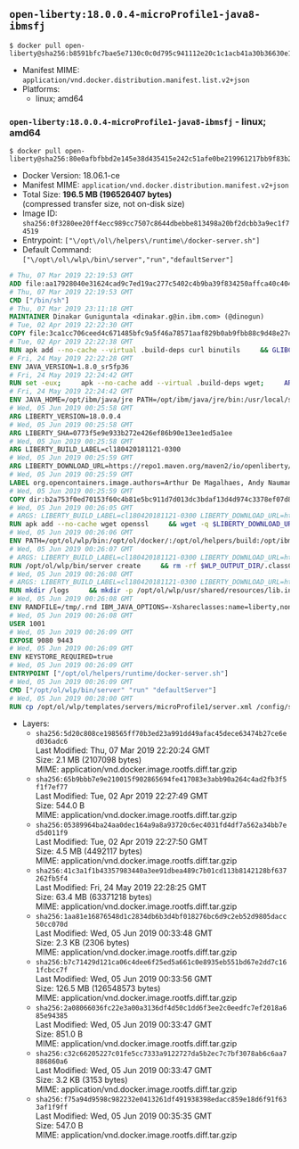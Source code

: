 ## `open-liberty:18.0.0.4-microProfile1-java8-ibmsfj`

```console
$ docker pull open-liberty@sha256:b8591bfc7bae5e7130c0c0d795c941112e20c1c1acb41a30b36630e1392635b4
```

-	Manifest MIME: `application/vnd.docker.distribution.manifest.list.v2+json`
-	Platforms:
	-	linux; amd64

### `open-liberty:18.0.0.4-microProfile1-java8-ibmsfj` - linux; amd64

```console
$ docker pull open-liberty@sha256:80e0afbfbbd2e145e38d435415e242c51afe0be219961217bb9f83b2822ce221
```

-	Docker Version: 18.06.1-ce
-	Manifest MIME: `application/vnd.docker.distribution.manifest.v2+json`
-	Total Size: **196.5 MB (196526407 bytes)**  
	(compressed transfer size, not on-disk size)
-	Image ID: `sha256:0f3280ee20ff4ecc989cc7507c8644dbebbe813498a20bf2dcbb3a9ec1f74519`
-	Entrypoint: `["\/opt\/ol\/helpers\/runtime\/docker-server.sh"]`
-	Default Command: `["\/opt\/ol\/wlp\/bin\/server","run","defaultServer"]`

```dockerfile
# Thu, 07 Mar 2019 22:19:53 GMT
ADD file:aa17928040e31624cad9c7ed19ac277c5402c4b9ba39f834250affca40c4046e in / 
# Thu, 07 Mar 2019 22:19:53 GMT
CMD ["/bin/sh"]
# Thu, 07 Mar 2019 23:11:18 GMT
MAINTAINER Dinakar Guniguntala <dinakar.g@in.ibm.com> (@dinogun)
# Tue, 02 Apr 2019 22:22:30 GMT
COPY file:3ca1cc706ceed4c671485bfc9a5f46a78571aaf829b0ab9fbb88c9d48e27ccd3 in /etc/apk/keys 
# Tue, 02 Apr 2019 22:22:38 GMT
RUN apk add --no-cache --virtual .build-deps curl binutils     && GLIBC_VER="2.29-r0"     && ALPINE_GLIBC_REPO="https://github.com/sgerrand/alpine-pkg-glibc/releases/download"     && GCC_LIBS_URL="https://archive.archlinux.org/packages/g/gcc-libs/gcc-libs-8.2.1%2B20180831-1-x86_64.pkg.tar.xz"     && GCC_LIBS_SHA256=e4b39fb1f5957c5aab5c2ce0c46e03d30426f3b94b9992b009d417ff2d56af4d     && curl -fLs https://alpine-pkgs.sgerrand.com/sgerrand.rsa.pub -o /tmp/sgerrand.rsa.pub     && cmp -s /etc/apk/keys/sgerrand.rsa.pub /tmp/sgerrand.rsa.pub     && curl -fLs ${ALPINE_GLIBC_REPO}/${GLIBC_VER}/glibc-${GLIBC_VER}.apk > /tmp/${GLIBC_VER}.apk     && apk add /tmp/${GLIBC_VER}.apk     && curl -fLs ${GCC_LIBS_URL} -o /tmp/gcc-libs.tar.xz     && echo "${GCC_LIBS_SHA256}  /tmp/gcc-libs.tar.xz" | sha256sum -c -     && mkdir /tmp/gcc     && tar -xf /tmp/gcc-libs.tar.xz -C /tmp/gcc     && mv /tmp/gcc/usr/lib/libgcc* /tmp/gcc/usr/lib/libstdc++* /usr/glibc-compat/lib     && strip /usr/glibc-compat/lib/libgcc_s.so.* /usr/glibc-compat/lib/libstdc++.so*     && apk del --purge .build-deps     && apk add --no-cache ca-certificates openssl     && rm -rf /tmp/${GLIBC_VER}.apk /tmp/gcc /tmp/gcc-libs.tar.xz /var/cache/apk/* /tmp/*.pub
# Fri, 24 May 2019 22:22:28 GMT
ENV JAVA_VERSION=1.8.0_sr5fp36
# Fri, 24 May 2019 22:24:42 GMT
RUN set -eux;     apk --no-cache add --virtual .build-deps wget;     ARCH="$(apk --print-arch)";     case "${ARCH}" in        amd64|x86_64)          ESUM='c8ee90fefae124bd5aadc27c1e9144b7f8d9a381b449f6c87ec6dab6f4b2cfe1';          YML_FILE='sfj/linux/x86_64/index.yml';          ;;        i386)          ESUM='025da98d834f6becfa936c48a824a11c712f8434180fae6acfea294330e3db26';          YML_FILE='sfj/linux/i386/index.yml';          ;;        ppc64el|ppc64le)          ESUM='e987bbdb92aad59c044f4a64fc5da6a3a357b26b309a9b7210d582beca8300a2';          YML_FILE='sfj/linux/ppc64le/index.yml';          ;;        s390)          ESUM='26abacbb90dc2c7456e3e7987c3192e1fc5118fda32b08bfe7c770680dc4ba34';          YML_FILE='sfj/linux/s390/index.yml';          ;;        s390x)          ESUM='fe60dd6234a24711da00e1fec5532b9d3f67e66016bb493bed1847a5e08098f4';          YML_FILE='sfj/linux/s390x/index.yml';          ;;        *)          echo "Unsupported arch: ${ARCH}";          exit 1;          ;;     esac;     BASE_URL="https://public.dhe.ibm.com/ibmdl/export/pub/systems/cloud/runtimes/java/meta/";     wget -q -U UA_IBM_JAVA_Docker -O /tmp/index.yml ${BASE_URL}/${YML_FILE};     JAVA_URL=$(sed -n '/^'${JAVA_VERSION}:'/{n;s/\s*uri:\s//p}'< /tmp/index.yml);     wget -q -U UA_IBM_JAVA_Docker -O /tmp/ibm-java.bin ${JAVA_URL};     echo "${ESUM}  /tmp/ibm-java.bin" | sha256sum -c -;     echo "INSTALLER_UI=silent" > /tmp/response.properties;     echo "USER_INSTALL_DIR=/opt/ibm/java" >> /tmp/response.properties;     echo "LICENSE_ACCEPTED=TRUE" >> /tmp/response.properties;     mkdir -p /opt/ibm;     chmod +x /tmp/ibm-java.bin;     /tmp/ibm-java.bin -i silent -f /tmp/response.properties;     rm -f /tmp/response.properties;     rm -f /tmp/index.yml;     rm -f /tmp/ibm-java.bin;     apk del .build-deps;
# Fri, 24 May 2019 22:24:42 GMT
ENV JAVA_HOME=/opt/ibm/java/jre PATH=/opt/ibm/java/jre/bin:/usr/local/sbin:/usr/local/bin:/usr/sbin:/usr/bin:/sbin:/bin IBM_JAVA_OPTIONS=-XX:+UseContainerSupport
# Wed, 05 Jun 2019 00:25:58 GMT
ARG LIBERTY_VERSION=18.0.0.4
# Wed, 05 Jun 2019 00:25:58 GMT
ARG LIBERTY_SHA=0773f5e9e933b272e426ef86b90e13ee1ed5a1ee
# Wed, 05 Jun 2019 00:25:58 GMT
ARG LIBERTY_BUILD_LABEL=cl180420181121-0300
# Wed, 05 Jun 2019 00:25:59 GMT
ARG LIBERTY_DOWNLOAD_URL=https://repo1.maven.org/maven2/io/openliberty/openliberty-runtime/18.0.0.4/openliberty-runtime-18.0.0.4.zip
# Wed, 05 Jun 2019 00:25:59 GMT
LABEL org.opencontainers.image.authors=Arthur De Magalhaes, Andy Naumann org.opencontainers.image.vendor=Open Liberty org.opencontainers.image.url=https://openliberty.io/ org.opencontainers.image.source=https://github.com/OpenLiberty/ci.docker org.opencontainers.image.revision=cl180420181121-0300
# Wed, 05 Jun 2019 00:25:59 GMT
COPY dir:b2a753f0ed70153f60c4b81e5bc911d7d013dc3bdaf13d4d974c3378ef07d8d4 in /opt/ol/helpers 
# Wed, 05 Jun 2019 00:26:05 GMT
# ARGS: LIBERTY_BUILD_LABEL=cl180420181121-0300 LIBERTY_DOWNLOAD_URL=https://repo1.maven.org/maven2/io/openliberty/openliberty-runtime/18.0.0.4/openliberty-runtime-18.0.0.4.zip LIBERTY_SHA=0773f5e9e933b272e426ef86b90e13ee1ed5a1ee LIBERTY_VERSION=18.0.0.4
RUN apk add --no-cache wget openssl     && wget -q $LIBERTY_DOWNLOAD_URL -U UA-Open-Liberty-Docker -O /tmp/wlp.zip     && echo "$LIBERTY_SHA  /tmp/wlp.zip" > /tmp/wlp.zip.sha1     && sha1sum -c /tmp/wlp.zip.sha1     && unzip -q /tmp/wlp.zip -d /opt/ol     && rm /tmp/wlp.zip     && rm /tmp/wlp.zip.sha1     && adduser -u 1001 -S -G root -s /usr/sbin/nologin default     && chown -R 1001:0 /opt/ol/wlp     && chmod -R g+rw /opt/ol/wlp     && apk del --no-cache wget unzip
# Wed, 05 Jun 2019 00:26:06 GMT
ENV PATH=/opt/ol/wlp/bin:/opt/ol/docker/:/opt/ol/helpers/build:/opt/ibm/java/jre/bin:/usr/local/sbin:/usr/local/bin:/usr/sbin:/usr/bin:/sbin:/bin LOG_DIR=/logs WLP_OUTPUT_DIR=/opt/ol/wlp/output WLP_SKIP_MAXPERMSIZE=true
# Wed, 05 Jun 2019 00:26:07 GMT
# ARGS: LIBERTY_BUILD_LABEL=cl180420181121-0300 LIBERTY_DOWNLOAD_URL=https://repo1.maven.org/maven2/io/openliberty/openliberty-runtime/18.0.0.4/openliberty-runtime-18.0.0.4.zip LIBERTY_SHA=0773f5e9e933b272e426ef86b90e13ee1ed5a1ee LIBERTY_VERSION=18.0.0.4
RUN /opt/ol/wlp/bin/server create     && rm -rf $WLP_OUTPUT_DIR/.classCache /output/workarea
# Wed, 05 Jun 2019 00:26:08 GMT
# ARGS: LIBERTY_BUILD_LABEL=cl180420181121-0300 LIBERTY_DOWNLOAD_URL=https://repo1.maven.org/maven2/io/openliberty/openliberty-runtime/18.0.0.4/openliberty-runtime-18.0.0.4.zip LIBERTY_SHA=0773f5e9e933b272e426ef86b90e13ee1ed5a1ee LIBERTY_VERSION=18.0.0.4
RUN mkdir /logs     && mkdir -p /opt/ol/wlp/usr/shared/resources/lib.index.cache     && ln -s /opt/ol/wlp/usr/shared/resources/lib.index.cache /lib.index.cache     && mkdir -p $WLP_OUTPUT_DIR/defaultServer     && ln -s $WLP_OUTPUT_DIR/defaultServer /output     && ln -s /opt/ol/wlp/usr/servers/defaultServer /config     && mkdir -p /config/configDropins/defaults     && mkdir -p /config/configDropins/overrides     && ln -s /opt/ol/wlp /liberty     && chown -R 1001:0 /config     && chmod -R g+rw /config     && chown -R 1001:0 /logs     && chmod -R g+rw /logs     && chown -R 1001:0 /opt/ol/wlp/usr     && chmod -R g+rw /opt/ol/wlp/usr     && chown -R 1001:0 /opt/ol/wlp/output     && chmod -R g+rw /opt/ol/wlp/output     && chown -R 1001:0 /opt/ol/helpers     && chmod -R g+rw /opt/ol/helpers     && mkdir /etc/wlp     && chown -R 1001:0 /etc/wlp     && chmod -R g+rw /etc/wlp     && echo "<server description=\"Default Server\"><httpEndpoint id=\"defaultHttpEndpoint\" host=\"*\" /></server>" > /config/configDropins/defaults/open-default-port.xml
# Wed, 05 Jun 2019 00:26:08 GMT
ENV RANDFILE=/tmp/.rnd IBM_JAVA_OPTIONS=-Xshareclasses:name=liberty,nonfatal,cacheDir=/output/.classCache/ -XX:+UseContainerSupport
# Wed, 05 Jun 2019 00:26:08 GMT
USER 1001
# Wed, 05 Jun 2019 00:26:09 GMT
EXPOSE 9080 9443
# Wed, 05 Jun 2019 00:26:09 GMT
ENV KEYSTORE_REQUIRED=true
# Wed, 05 Jun 2019 00:26:09 GMT
ENTRYPOINT ["/opt/ol/helpers/runtime/docker-server.sh"]
# Wed, 05 Jun 2019 00:26:09 GMT
CMD ["/opt/ol/wlp/bin/server" "run" "defaultServer"]
# Wed, 05 Jun 2019 00:28:00 GMT
RUN cp /opt/ol/wlp/templates/servers/microProfile1/server.xml /config/server.xml
```

-	Layers:
	-	`sha256:5d20c808ce198565ff70b3ed23a991dd49afac45dece63474b27ce6ed036adc6`  
		Last Modified: Thu, 07 Mar 2019 22:20:24 GMT  
		Size: 2.1 MB (2107098 bytes)  
		MIME: application/vnd.docker.image.rootfs.diff.tar.gzip
	-	`sha256:65b9bbb7e9e210015f902865694fe417083e3abb90a264c4ad2fb3f5f1f7ef77`  
		Last Modified: Tue, 02 Apr 2019 22:27:49 GMT  
		Size: 544.0 B  
		MIME: application/vnd.docker.image.rootfs.diff.tar.gzip
	-	`sha256:05389964ba24aa0dec164a9a8a93720c6ec4031fd4df7a562a34bb7ed5d011f9`  
		Last Modified: Tue, 02 Apr 2019 22:27:50 GMT  
		Size: 4.5 MB (4492117 bytes)  
		MIME: application/vnd.docker.image.rootfs.diff.tar.gzip
	-	`sha256:41c3a1f1b43357983440a3ee91dbea489c7b01cd113b8142128bf637262fb5f4`  
		Last Modified: Fri, 24 May 2019 22:28:25 GMT  
		Size: 63.4 MB (63371218 bytes)  
		MIME: application/vnd.docker.image.rootfs.diff.tar.gzip
	-	`sha256:1aa81e16876548d1c2834db6b3d4bf018276bc6d9c2eb52d9805dacc50cc070d`  
		Last Modified: Wed, 05 Jun 2019 00:33:48 GMT  
		Size: 2.3 KB (2306 bytes)  
		MIME: application/vnd.docker.image.rootfs.diff.tar.gzip
	-	`sha256:b7c71429d121ca06c4dee6f25ed5a661c0e8935eb551bd67e2dd7c161fcbcc7f`  
		Last Modified: Wed, 05 Jun 2019 00:33:56 GMT  
		Size: 126.5 MB (126548573 bytes)  
		MIME: application/vnd.docker.image.rootfs.diff.tar.gzip
	-	`sha256:2a08066036fc22e3a00a3136df4d50c1dd6f3ee2c0eedfc7ef2018a685e94385`  
		Last Modified: Wed, 05 Jun 2019 00:33:47 GMT  
		Size: 851.0 B  
		MIME: application/vnd.docker.image.rootfs.diff.tar.gzip
	-	`sha256:c32c66205227c01fe5cc7333a9122727da5b2ec7c7bf3078ab6c6aa7886860a6`  
		Last Modified: Wed, 05 Jun 2019 00:33:47 GMT  
		Size: 3.2 KB (3153 bytes)  
		MIME: application/vnd.docker.image.rootfs.diff.tar.gzip
	-	`sha256:f75a94d9598c982232e0413261df491938398edacc859e18d6f91f633af1f9ff`  
		Last Modified: Wed, 05 Jun 2019 00:35:35 GMT  
		Size: 547.0 B  
		MIME: application/vnd.docker.image.rootfs.diff.tar.gzip
